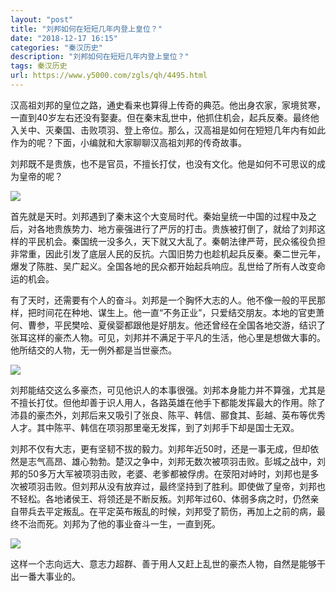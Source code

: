 ```yaml
---
layout: "post"
title: "刘邦如何在短短几年内登上皇位？"
date: "2018-12-17 16:15"
categories: "秦汉历史"
description: "刘邦如何在短短几年内登上皇位？"
tags: 秦汉历史
url: https://www.y5000.com/zgls/qh/4495.html
---
```






汉高祖刘邦的皇位之路，通史看来也算得上传奇的典范。他出身农家，家境贫寒，一直到40岁左右还没有娶妻。但在秦末乱世中，他抓住机会，起兵反秦。最终他入关中、灭秦国、击败项羽、登上帝位。那么，汉高祖是如何在短短几年内有如此作为的呢？下面，小编就和大家聊聊汉高祖刘邦的传奇故事。

刘邦既不是贵族，也不是官员，不擅长打仗，也没有文化。他是如何不可思议的成为皇帝的呢？

![](https://img.y5000.com/uploads/allimg/161103/0925211558-0.jpg)

首先就是天时。刘邦遇到了秦末这个大变局时代。秦始皇统一中国的过程中及之后，对各地贵族势力、地方豪强进行了严厉的打击。贵族被打倒了，就给了刘邦这样的平民机会。秦国统一没多久，天下就又大乱了。秦朝法律严苛，民众徭役负担非常重，因此引发了底层人民的反抗。六国旧势力也趁机起兵反秦。秦二世元年，爆发了陈胜、吴广起义。全国各地的民众都开始起兵响应。乱世给了所有人改变命运的机会。

有了天时，还需要有个人的奋斗。刘邦是一个胸怀大志的人。他不像一般的平民那样，把时间花在种地、谋生上。他一直“不务正业”，只爱结交朋友。本地的官吏萧何、曹参，平民樊哙、夏侯婴都跟他是好朋友。他还曾经在全国各地交游，结识了张耳这样的豪杰人物。可见，刘邦并不满足于平凡的生活，他心里是想做大事的。他所结交的人物，无一例外都是当世豪杰。

![](https://img.y5000.com/uploads/allimg/161103/0925212S7-1.jpg)

刘邦能结交这么多豪杰，可见他识人的本事很强。刘邦本身能力并不算强，尤其是不擅长打仗。但他却善于识人用人，各路英雄在他手下都能发挥最大的作用。除了沛县的豪杰外，刘邦后来又吸引了张良、陈平、韩信、郦食其、彭越、英布等优秀人才。其中陈平、韩信在项羽那里毫无发挥，到了刘邦手下却是国士无双。

刘邦不仅有大志，更有坚韧不拔的毅力。刘邦年近50时，还是一事无成，但却依然是志气高昂、雄心勃勃。楚汉之争中，刘邦无数次被项羽击败。彭城之战中，刘邦的50多万大军被项羽击败，老婆、老爹都被俘虏。在荥阳对峙时，刘邦也是多次被项羽击败。但刘邦从没有放弃过，最终坚持到了胜利。即使做了皇帝，刘邦也不轻松。各地诸侯王、将领还是不断反叛。刘邦年过60、体弱多病之时，仍然亲自带兵去平定叛乱。在平定英布叛乱的时候，刘邦受了箭伤，再加上之前的病，最终不治而死。刘邦为了他的事业奋斗一生，一直到死。

![](https://img.y5000.com/uploads/allimg/161103/0925212Y7-2.jpg)

这样一个志向远大、意志力超群、善于用人又赶上乱世的豪杰人物，自然是能够干出一番大事业的。
